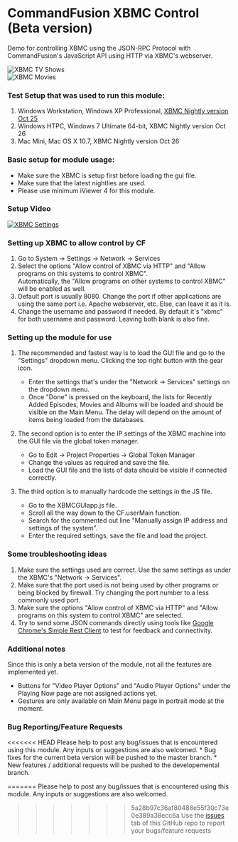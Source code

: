 # CommandFusion XBMC Control (Beta version)

Demo for controlling XBMC using the JSON-RPC Protocol with CommandFusion's JavaScript API using HTTP via XBMC's webserver.

![XBMC TV Shows](https://github.com/CommandFusion/XBMC/raw/master/Docs/XBMC_TVShows.png)  
![XBMC Movies](https://github.com/CommandFusion/XBMC/raw/master/Docs/XBMC_Movies.png)

### Test Setup that was used to run this module:
1. Windows Workstation, Windows XP Professional, [XBMC Nightly version Oct 25](http://mirrors.xbmc.org/nightlies/win32/XBMCSetup-20111025-cfa1a05-master.exe)
1. Windows HTPC, Windows 7 Ultimate 64-bit, XBMC Nightly version Oct 26 
1. Mac Mini, Mac OS X 10.7, XBMC Nightly version Oct 26 

### Basic setup for module usage:
* Make sure the XBMC is setup first before loading the gui file.
* Make sure that the latest nightlies are used.
* Please use minimum iViewer 4 for this module.

### Setup Video
[![XBMC Settings](https://github.com/CommandFusion/XBMC/raw/master/Docs/XBMC_Settings.png)](http://vimeo.com/commandfusion/xbmcsettings)

### Setting up XBMC to allow control by CF
1. Go to System -> Settings -> Network -> Services
1. Select the options "Allow control of XBMC via HTTP" and "Allow programs on this systems to control XBMC".  
   Automatically, the "Allow programs on other systems to control XBMC" will be enabled as well.
1. Default port is usually 8080. Change the port if other applications are using the same port i.e. Apache webserver, etc. Else, can leave it as it is.
1. Change the username and password if needed. By default it's "xbmc" for both username and password. Leaving both blank is also fine.

###  Setting up the module for use
1. The recommended and fastest way is to load the GUI file and go to the "Settings" dropdown menu. Clicking the top right button with the gear icon.
   * Enter the settings that's under the "Network -> Services" settings on the dropdown menu.
   * Once "Done" is pressed on the keyboard, the lists for Recently Added Episodes, Movies and Albums will be loaded and should be visible on the Main Menu. The delay will depend on the amount of items being loaded from the databases.
	
1. The second option is to enter the IP settings of the XBMC machine into the GUI file via the global token manager.
   * Go to Edit -> Project Properties -> Global Token Manager
   * Change the values as required and save the file.
   * Load the GUI file and the lists of data should be visible if connected correctly.

1. The third option is to manually hardcode the settings in the JS file.
   * Go to the XBMCGUIapp.js file.
   * Scroll all the way down to the CF.userMain function.
   * Search for the commented out line "Manually assign IP address and settings of the system".
   * Enter the required settings, save the file and load the project.
	
### Some troubleshooting ideas
1. Make sure the settings used are correct. Use the same settings as under the XBMC's "Network -> Services".
1. Make sure that the port used is not being used by other programs or being blocked by firewall. Try changing the port number to a less commonly used port.
1. Make sure the options "Allow control of XBMC via HTTP" and "Allow programs on this system to control XBMC" are selected.
1. Try to send some JSON commands directly using tools like [Google Chrome's Simple Rest Client](http://voxcommando.com/forum/index.php?action=dlattach;topic=10.0;attach=436;image) to test for feedback and connectivity.

### Additional notes
Since this is only a beta version of the module, not all the features are implemented yet.
* Buttons for "Video Player Options" and "Audio Player Options" under the Playing Now page are not assigned actions yet.
* Gestures are only available on Main Menu page in portrait mode at the moment.

### Bug Reporting/Feature Requests
<<<<<<< HEAD
Please help to post any bug/issues that is encountered using this module. Any inputs or suggestions are also welcomed.
	* Bug fixes for the current beta version will be pushed to the master branch.
	* New features / additional requests will be pushed to the developemental branch.

=======
Please help to post any bug/issues that is encountered using this module. Any inputs or suggestions are also welcomed.  

>>>>>>> 5a28b97c36af80488e55f30c73e0e389a38ecc6a
Use the [issues](https://github.com/CommandFusion/XBMC/issues) tab of this GitHub repo to report your bugs/feature requests